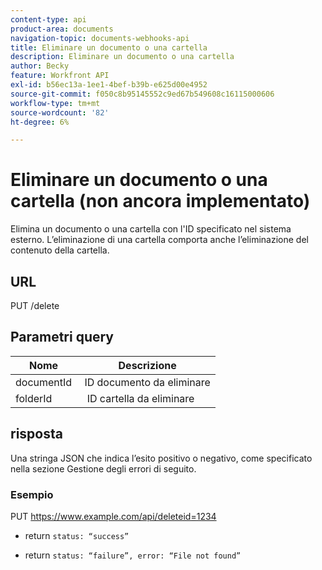 ```yaml
---
content-type: api
product-area: documents
navigation-topic: documents-webhooks-api
title: Eliminare un documento o una cartella
description: Eliminare un documento o una cartella
author: Becky
feature: Workfront API
exl-id: b56ec13a-1ee1-4bef-b39b-e625d00e4952
source-git-commit: f050c8b95145552c9ed67b549608c16115000606
workflow-type: tm+mt
source-wordcount: '82'
ht-degree: 6%

---
```



# Eliminare un documento o una cartella (non ancora implementato)

Elimina un documento o una cartella con l&#39;ID specificato nel sistema esterno. L’eliminazione di una cartella comporta anche l’eliminazione del contenuto della cartella.

## URL

PUT /delete

## Parametri query

| Nome  | Descrizione |
|---|---|
| documentId  | ID documento da eliminare |
| folderId  |  ID cartella da eliminare |



## risposta

Una stringa JSON che indica l’esito positivo o negativo, come specificato nella sezione Gestione degli errori di seguito.

### Esempio

PUT https://www.example.com/api/deleteid=1234
* return `status: “success”`

* return `status: “failure”, error: “File not found”`
